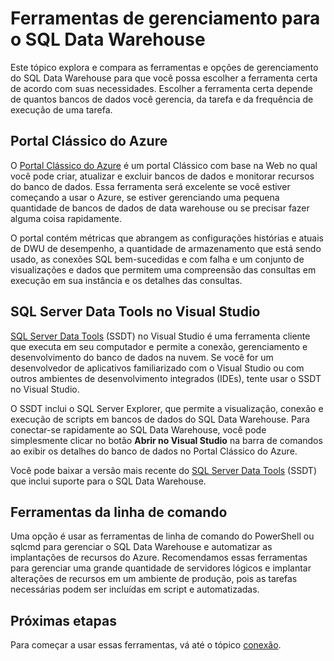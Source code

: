 <properties
   pageTitle="Ferramentas de gerenciamento para o SQL Data Warehouse | Microsoft Azure"
   description="Introdução às ferramentas de gerenciamento para o SQL Data Warehouse."
   services="sql-data-warehouse"
   documentationCenter="NA"
   authors="HappyNicolle"
   manager="barbkess"
   editor=""/>

<tags
   ms.service="sql-data-warehouse"
   ms.devlang="NA"
   ms.topic="article"
   ms.tgt_pltfrm="NA"
   ms.workload="data-services"
   ms.date="09/22/2015"
   ms.author="mausher;nicw;barbkess;JRJ@BigBangData.co.uk;"/>

# Ferramentas de gerenciamento para o SQL Data Warehouse
Este tópico explora e compara as ferramentas e opções de gerenciamento do SQL Data Warehouse para que você possa escolher a ferramenta certa de acordo com suas necessidades. Escolher a ferramenta certa depende de quantos bancos de dados você gerencia, da tarefa e da frequência de execução de uma tarefa.

## Portal Clássico do Azure
O [Portal Clássico do Azure][] é um portal Clássico com base na Web no qual você pode criar, atualizar e excluir bancos de dados e monitorar recursos do banco de dados. Essa ferramenta será excelente se você estiver começando a usar o Azure, se estiver gerenciando uma pequena quantidade de bancos de dados de data warehouse ou se precisar fazer alguma coisa rapidamente.

O portal contém métricas que abrangem as configurações histórias e atuais de DWU de desempenho, a quantidade de armazenamento que está sendo usado, as conexões SQL bem-sucedidas e com falha e um conjunto de visualizações e dados que permitem uma compreensão das consultas em execução em sua instância e os detalhes das consultas.

## SQL Server Data Tools no Visual Studio	
[SQL Server Data Tools][] (SSDT) no Visual Studio é uma ferramenta cliente que executa em seu computador e permite a conexão, gerenciamento e desenvolvimento do banco de dados na nuvem. Se você for um desenvolvedor de aplicativos familiarizado com o Visual Studio ou com outros ambientes de desenvolvimento integrados (IDEs), tente usar o SSDT no Visual Studio.

O SSDT inclui o SQL Server Explorer, que permite a visualização, conexão e execução de scripts em bancos de dados do SQL Data Warehouse. Para conectar-se rapidamente ao SQL Data Warehouse, você pode simplesmente clicar no botão **Abrir no Visual Studio** na barra de comandos ao exibir os detalhes do banco de dados no Portal Clássico do Azure.

Você pode baixar a versão mais recente do [SQL Server Data Tools][] (SSDT) que inclui suporte para o SQL Data Warehouse.

## Ferramentas da linha de comando
Uma opção é usar as ferramentas de linha de comando do PowerShell ou sqlcmd para gerenciar o SQL Data Warehouse e automatizar as implantações de recursos do Azure. Recomendamos essas ferramentas para gerenciar uma grande quantidade de servidores lógicos e implantar alterações de recursos em um ambiente de produção, pois as tarefas necessárias podem ser incluídas em script e automatizadas.

## Próximas etapas
Para começar a usar essas ferramentas, vá até o tópico [conexão][].

<!--Image references-->

<!--Article references-->
[conexão]: sql-data-warehouse-develop-connections.md

<!--MSDN references-->
[SQL Server Data Tools]: https://msdn.microsoft.com/library/mt204009.aspx

<!--Other web references-->
[Portal Clássico do Azure]: http://portal.azure.com/

<!---HONumber=AcomDC_1210_2015-->